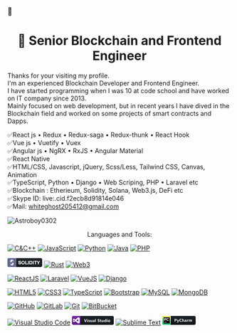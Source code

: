 ### 👋

<h1 align="center">👋 Senior Blockchain and Frontend Engineer</h1>

Thanks for your visiting my profile.<br />
I'm an experienced Blockchain Developer and Frontend Engineer.<br />
I have started programming when I was 10 at code school and have worked on IT company since 2013.<br />
Mainly focused on web development, but in recent years I have dived in the Blockchain field and worked on some projects of smart contracts and Dapps.<br />

✅React js • Redux • Redux-saga • Redux-thunk • React Hook<br />
✅Vue js • Vuetify • Vuex<br />
✅Angular js • NgRX • RxJS • Angular Material<br />
✅React Native<br />
✅HTML/CSS, Javascript, jQuery, Scss/Less, Tailwind CSS, Canvas, Animation<br />
✅TypeScript, Python • Django • Web Scriping, PHP • Laravel etc<br />
✅Blockchain : Etherieum, Solidity, Solana, Web3.js, DeFi etc<br />
✅Skype ID: live:.cid.f2ecb8d91814e046<br />
✅Mail: whiteghost205412@gmail.com<br />

<p align="left"> <img src="https://komarev.com/ghpvc/?username=Acetobi0302&label=Profile%20views&color=0e75b6&style=flat" alt="Astroboy0302" /> </p>
<p align="center" style = "size:16px;">
 Languages and Tools:

[![C&C++](https://img.shields.io/badge/-C%20&%20C++-659ad2?style=flat&logo=c%2B%2B&logoColor=ffffff&link=https://github.com/msilucifer/)](https://github.com/astrotoby0302/)
[![JavaScript](https://img.shields.io/badge/-JavaScript-black?style=flat&logo=javascript&link=https://github.com/msilucifer/)](https://github.com/astrotoby0302/)
[![Python](https://img.shields.io/badge/-Python-black?style=flat&logo=python&link=https://github.com/msilucifer/)](https://github.com/astrotoby0302/)
[![Java](https://img.shields.io/badge/Java-orange?style=flat&logo=java&logoColor=white&link=https://github.com/msilucifer/)](https://github.com/astrotoby0302/)
[![PHP](https://img.shields.io/badge/-PHP-777BB4?style=flat&logo=php&link=https://github.com/msilucifer/)](https://github.com/astrotoby0302/)

[![Solidity](https://github.com/msilucifer/msilucifer/blob/master/solidity.png)](https://github.com/astrotoby0302/)
[![Rust](https://img.shields.io/badge/Rust-black?style=flat&logo=rust&logoColor=white&link=https://github.com/msilucifer/)](https://github.com/astrotoby0302/)
[![Web3](https://img.shields.io/badge/-Web3-00ADD8?style=flat&logo=go&logoColor=white&link=https://github.com/msilucifer/)](https://github.com/astrotoby0302/)

[![ReactJS](https://img.shields.io/badge/-ReactJS-61DAFB?style=flat&logo=react&logoColor=white&link=https://github.com/msilucifer/)](https://github.com/astrotoby0302/) 
[![Laravel](https://img.shields.io/badge/-Laravel-DD0031?style=flat&logo=angular&logoColor=white&link=https://github.com/msilucifer/)](https://github.com/astrotoby0302/) 
[![VueJS](https://img.shields.io/badge/VueJS-41B883??style=flat&logo=vue.js&logoColor=white&link=https://github.com/msilucifer/)](https://github.com/astrotoby0302/) 
[![Django](https://img.shields.io/badge/-django-black?style=flat&logo=django)](https://github.com/astrotoby0302/)

[![HTML5](https://img.shields.io/badge/-HTML5-E34F26?style=flat&logo=html5&logoColor=white&link=https://github.com/msilucifer/)](https://github.com/astrotoby0302/) 
[![CSS3](https://img.shields.io/badge/-CSS3-1572B6?style=flat&logo=css3&link=https://github.com/msilucifer/)](https://github.com/astrotoby0302/) 
[![TypeScript](https://img.shields.io/badge/TypeScript-black?style=flat&logo=typescript&link=https://github.com/msilucifer/)](https://github.com/astrotoby0302/)
[![Bootstrap](https://img.shields.io/badge/-Bootstrap-563D7C?style=flat&logo=bootstrap&link=https://github.com/msilucifer/)](https://github.com/astrotoby0302/)
[![MySQL](https://img.shields.io/badge/-MySQL-black?style=flat&logo=mysql&link=https://github.com/msilucifer/)](https://github.com/astrotoby0302/)
[![MongoDB](https://img.shields.io/badge/-MongoDB-DDE072?style=flat&logo=mongodb&link=https://github.com/msilucifer/)](https://github.com/astrotoby0302/)

[![GitHub](https://img.shields.io/badge/-GitHub-181717?style=flat&logo=github&link=https://github.com/msilucifer/)](https://github.com/astrotoby0302/)
[![GitLab](https://img.shields.io/badge/-GitLab-FCA121?style=flat&logo=gitlab&link=https://github.com/msilucifer/)](https://github.com/astrotoby0302/)
[![Git](https://img.shields.io/badge/-Git-black?style=flat&logo=git&link=https://github.com/msilucifer/)](https://github.com/msilucifer/) 
[![BitBucket](https://img.shields.io/badge/Bitbucket-330F63?style=flat&logo=bitbucket&link=https://github.com/msilucifer/)](https://github.com/astrotoby0302/)

[![Visual Studio Code](https://img.shields.io/badge/-VSCode-444444?style=flat&logo=visual-studio-code&logoColor=007ACC)](https://github.com/astrotoby0302/)
[![Visual Studio](https://github.com/SvenCelin/SvenCelin/blob/master/Badges/visualstudio.png)](https://github.com/astrotoby0302/)
[![Sublime Text](http://img.shields.io/badge/-Sublime%20Text-3C4858?style=flat&logo=sublime-text)](https://github.com/astrotoby0302/)
[![PyCharm](https://github.com/SvenCelin/SvenCelin/blob/master/Badges/pycharm.png)](https://github.com/astrotoby0302/)
<br />

